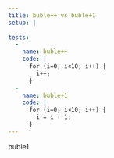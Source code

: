 ```yaml
---
title: buble++ vs buble+1
setup: |
  
tests:
  -
    name: buble++
    code: |
      for (i=0; i<10; i++) {
        i++;
      }
  -
    name: buble+1
    code: |
      for (i=0; i<10; i++) {
        i = i + 1;
      }
---
```

buble1
